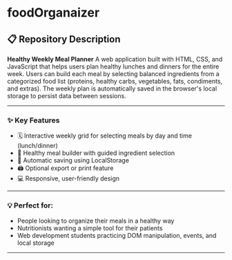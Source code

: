 # foodOrganaizer

## 📋 Repository Description

**Healthy Weekly Meal Planner**
A web application built with HTML, CSS, and JavaScript that helps users plan healthy lunches and dinners for the entire week.
Users can build each meal by selecting balanced ingredients from a categorized food list (proteins, healthy carbs, vegetables, fats, condiments, and extras).
The weekly plan is automatically saved in the browser's local storage to persist data between sessions.

---

### ✨ Key Features

* 🗓️ Interactive weekly grid for selecting meals by day and time (lunch/dinner)
* 🥗 Healthy meal builder with guided ingredient selection
* 💾 Automatic saving using LocalStorage
* 🖨️ Optional export or print feature
* 💻 Responsive, user-friendly design

---

### 💡 Perfect for:

* People looking to organize their meals in a healthy way
* Nutritionists wanting a simple tool for their patients
* Web development students practicing DOM manipulation, events, and local storage

---

